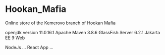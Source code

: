 # Hookan_Mafia
Online store of the Kemerovo branch of Hookan Mafia

openjdk version 11.0.16.1
Apache Maven 3.8.6
GlassFish Server 6.2.1
Jakarta EE 9 Web

NodeJs ...
React App ...
